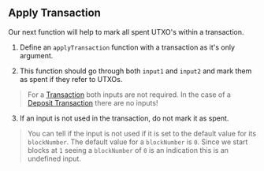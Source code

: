 ## Apply Transaction

Our next function will help to mark all spent UTXO's within a transaction.

1. Define an `applyTransaction` function with a transaction as it's only argument. 

2. This function should go through both `input1` and `input2` and mark them as spent if they refer to UTXOs.

> For a [Transaction](?tab=details&scroll=Transaction) both inputs are not required. In the case of a [Deposit Transaction](?tab=details&scroll=Deposit%20Transaction) there are no inputs! 

3. If an input is not used in the transaction, do not mark it as spent. 

> You can tell if the input is not used if it is set to the default value for its `blockNumber`. The default value for a `blockNumber` is `0`. Since we start blocks at `1` seeing a `blockNumber` of `0` is an indication this is an undefined input.